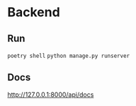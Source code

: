 # Backend

## Run

`poetry shell`
`python manage.py runserver`

## Docs

<http://127.0.0.1:8000/api/docs>
